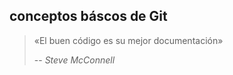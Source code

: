 ##  conceptos báscos de Git

> «El buen código es su mejor documentación»
>
> -- <cite>Steve McConnell</cite>